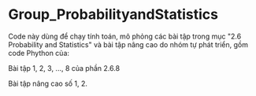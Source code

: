 # Group_ProbabilityandStatistics
Code này dùng để chạy tính toán, mô phỏng các bài tập trong mục "2.6 Probability and Statistics" và bài tập nâng cao do nhóm tự phát triển, gồm code Phython của:


Bài tập 1, 2, 3, ..., 8 của phần 2.6.8


Bài tập nâng cao số 1, 2.
